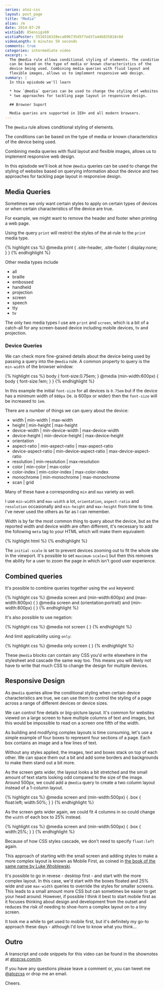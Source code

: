 ```yaml
---
series: atoz-css
layout: post_page
title: "Media"
alias: /m
date: 2014-07-29
wistiaId: 85ensigs69
wistiaPoster: 5516516328eca896735d5f7ed37a44b835818c0d
videoLength: 6 minutes 59 seconds
comments: true
categories: intermediate video
excerpt: >
  The @media rule allows conditional styling of elements. The conditions
  can be based on the type of media or known characteristics of the
  device being used. Combining media queries with fluid layout and
  flexible images, allows us to implement responsive web design.
summary: |
  In this episdode we'll learn 

  * how `@media` queries can be used to change the styling of websites based on querying information about the device and 
  * two approaches for tackling page layout in responsive design.

  ## Browser Suport

  Media queries are supported in IE9+ and all modern browsers.
---
```


The `@media` rule allows conditional styling of elements.

The conditions can be based on the type of media or known
characteristics of the device being used.

Combining media queries with fluid layout and flexible images, allows us
to implement responsive web design.

In this episdode we'll look at how `@media` queries can be used to
change the styling of websites based on querying information about the
device and two approaches for tackling page layout in responsive
design.

## Media Queries

Sometimes we only want certain styles to apply on certain types of
devices or when certain characteristics of the device are true. 

For example, we might want to remove the header and footer when printing
a web page.

Using the query `print` will restrict the styles of the at-rule to
the `print` media type.

{% highlight css %}
@media print {
	.site-header, .site-footer { display:none; }
}
{% endhighlight %}

Other media types include 

* all
* braille
* embossed
* handheld
* projection
* screen
* speech
* tty
* tv

The only two media types I use are `print` and `screen`, which is
a bit of a catch-all for any screen-based device including mobile
devices, tv and projection.

### Device Queries

We can check more fine-grained details about the device being used by
passing a query into the `@media` rule. A common property to query is
the `min-width` of the browser window:

{% highlight css %}
body {
	font-size:0.75em;
}
@media (min-width:600px) {
	body {
		font-size:1em;
	}
}
{% endhighlight %}

In this example the initial `font-size` for all devices is `0.75em` but if
the device has a minimum width of `600px` (ie. is 600px or wider) then the
`font-size` will be increased to `1em`. 

There are a number of things we can query about the device:

* width | min-width | max-width
* height | min-height | max-height
* device-width | min-device-width | max-device-width
* device-height | min-device-height | max-device-height
* orientation
* aspect-ratio | min-aspect-ratio | max-aspect-ratio
* device-aspect-ratio | min-device-aspect-ratio | max-device-aspect-ratio
* resolution | min-resolution | max-resolution
* color | min-color | max-color
* color-index | min-color-index | max-color-index
* monochrome | min-monochrome | max-monochrome
* scan | grid

Many of these have a corresponding `min` and `max` variety as well.

I use `min-width` and `max-width` a lot, `orientation`, `aspect-ratio`
and `resolution` occasionally and `min-height` and `max-height` from
time to time. I've never used the others as far as I can remember.

Width is by far the most common thing to query about the device, but as
the reported width and device width are often different, it's necessary
to add the following `meta` tag to your HTML which will make them
equivalent:

{% highlight html %}
<meta name="viewport" content="width=device-width, initial-scale=1">
{% endhighlight %}

The `initial-scale` is set to prevent devices zooming out to fit the
whole site in the viewport. It's possible to set `maximum-scale=1` but
then this removes the ability for a user to zoom the page in which isn't
good user experience.

## Combined queries

It's possible to combine queries together using the `and` keyword:

{% highlight css %}
@media screen and (min-width:600px) and (max-width:800px) { }
@media screen and (orientation:portrait) and (min-width:800px) { }
{% endhighlight %}

It's also possible to use negation:

{% highlight css %}
@media not screen { }
{% endhighlight %}

And limit applicability using `only`:

{% highlight css %}
@media only screen { }
{% endhighlight %}

These `@media` blocks can contain any CSS you'd write elsewhere in the
stylesheet and cascade the same way too. This means you will likely not
have to write that much CSS to change the design for multiple devices.

## Responsive Design

As `@media` queries allow the conditional styling when certain device
characteristics are true, we can use them to control the styling of
a page across a range of different devices or device sizes.

We can control fine details or big-picture layout. It's common for
websites viewed on a large screen to have multiple columns of text and
images, but this would be impossible to read on a screen one fifth of
the width.

As building and modifying complex layouts is time consuming, let's use
a simple example of four boxes to represent four sections of a page.
Each box contains an image and a few lines of text.

Without any styles applied, the images, text and boxes stack on top of
each other. We can space them out a bit and add some borders and
backgrounds to make them stand out a bit more.

As the screen gets wider, the layout looks a bit stretched and the small
amount of text starts looking odd compared to the size of the image.
Around 500px, we could add a `@media` query to create a two column
layout instead of a 1-column layout.

{% highlight css %}
@media screen and (min-width:500px) {
	.box { 
		float:left;
		width:50%; 
	}
}
{% endhighlight %}

As the screen gets wider again, we could fit 4 columns in so could
change the `width` of each box to 25% instead.

{% highlight css %}
@media screen and (min-width:500px) {
	.box { 
		width:25%; 
	}
}
{% endhighlight %}

Because of how CSS styles cascade, we don't need to specify `float:left`
again.

This approach of starting with the small screen and adding styles to
make a more complex layout is known as Mobile First, as coined in [the
book of the same name by Luke
Wroblewski](http://www.abookapart.com/products/mobile-first).

It's possible to go in revese - desktop first - and start with the more
complex layout. In this case, we'd start with the boxes floated and 25%
wide and use `max-width` queries to override the styles for smaller
screens. This leads to a small amount more CSS but can sometimes be
easier to get your head around. However, if possible I think it best to
start mobile first as it focuses thinking about design and development
from the outset and reduces the risk of needing to shoe-horn a complex
layout on to a tiny screen.

It took me a while to get used to mobile first, but it's definitely my
go-to approach these days - although I'd love to know what you think...

## Outro

A transcript and code snippets for this video can be found in the
shownotes at [atozcss.com/m](http://www.atozcss.com/m).

If you have any questions please leave a comment or, you can tweet me
[@atozcss](http://www.twitter.com/atozcss) or drop me an
email.

Cheers.
